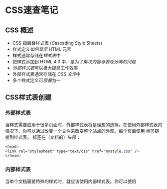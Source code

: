 # CSS速查笔记

## CSS 概述

- CSS 指层叠样式表 (*C*ascading *S*tyle *S*heets)
- 样式定义*如何显示* HTML 元素
- 样式通常存储在*样式表*中
- 把样式添加到 HTML 4.0 中，是为了*解决内容与表现分离的问题*
- *外部样式表*可以极大提高工作效率
- 外部样式表通常存储在 *CSS 文件*中
- 多个样式定义可*层叠*为一



## CSS样式表创建

### 外部样式表

当样式需要应用于很多页面时，外部样式表将是理想的选择。在使用外部样式表的情况下，你可以通过改变一个文件来改变整个站点的外观。每个页面使用 <link> 标签链接到样式表。<link> 标签在（文档的）头部： 

``` css
<head>
<link rel="stylesheet" type="text/css" href="mystyle.css" />
</head>
```

### 内部样式表

当单个文档需要特殊的样式时，就应该使用内部样式表。你可以使用 <style> 标签在文档头部定义内部样式表，就像这样: 

```css
<head>
<style type="text/css">
  hr {color: sienna;}
  p {margin-left: 20px;}
  body {background-image: url("images/back40.gif");}
</style>
</head>
```

### 内联样式

由于要将表现和内容混杂在一起，内联样式会损失掉样式表的许多优势。请慎用这种方法，例如当样式仅需要在一个元素上应用一次时。

要使用内联样式，你需要在相关的标签内使用样式（style）属性。Style 属性可以包含任何 CSS 属性。本例展示如何改变段落的颜色和左外边距：

```css
<p style="color: sienna; margin-left: 20px">
This is a paragraph
</p>
```

## 样式层叠

样式表允许以多种方式规定样式信息。样式可以规定在单个的 HTML 元素中，在 HTML 页的头元素中，或在一个外部的 CSS 文件中。甚至可以在同一个 HTML 文档内部引用多个外部样式表。

**层叠次序**

**当同一个 HTML 元素被不止一个样式定义时，会使用哪个样式呢？**

一般而言，所有的样式会根据下面的规则层叠于一个新的虚拟样式表中，其中数字 4 拥有最高的优先权。

1. 浏览器缺省设置
2. 外部样式表
3. 内部样式表（位于 <head> 标签内部）
4. 内联样式（在 HTML 元素内部）

因此，内联样式（在 HTML 元素内部）拥有最高的优先权，这意味着它将优先于以下的样式声明：<head> 标签中的样式声明，外部样式表中的样式声明，或者浏览器中的样式声明（缺省值）。

## CSS 基础语法

````css
选择器{
    属性名 : 属性值;
}
````

## CSS 选择器

### 标签选择器（元素选择器）

标签选择器是指用HTML标签名称作为选择器，按标签名称分类

``` css 
div{
    color : red;
}
```



### 类选择器

类选择器使用“.”（英文点号）进行标识，后面紧跟类名，其基本语法格式如下：

``` css
.hello{
    color : red;
}
```



### id选择器

id选择器使用“#”进行标识，后面紧跟id名，其基本语法格式如下：

```
#id名{属性1:属性值1; 属性2:属性值2; 属性3:属性值3; }
```

### 组选择器

我们可以选择器,标签,类名,id一起组合为一个选择器,组内的选择器,使用同样的样式

```css
h1,h2,h3,h4,h5,h6,.red {
  color: red;
  }
```

### 后代选择器

后代选择器,根据选择器的顺序.过滤到不匹配的选择器内容

这个后代选择器,只会对页面中,div下的p标签起作用

``` css
div p{
    color : red;
}
```

### 通配符选择器

通配符   选择器用“*”号表示，他是所有选择器中作用范围最广的，能匹配页面中所有的元素。其基本语法格式如下：

``` css
*{
    color : red;
}
```

### 属性选择器

下面的例子为带有 title 属性的所有元素设置样式：

```css
[title]
{
color:red;
}
```

### 属性和值选择器

下面的例子为 title="W3School" 的所有元素设置样式：

``` css
[title=W3School]
{
border:5px solid blue;
}
```

**设置表单的样式**

属性选择器在为不带有 class 或 id 的表单设置样式时特别有用：

``` css
input[type="text"]
{
  width:150px;
  display:block;
  margin-bottom:10px;
  background-color:yellow;
  font-family: Verdana, Arial;
}

input[type="button"]
{
  width:120px;
  margin-left:35px;
  display:block;
  font-family: Verdana, Arial;
}
```
### CSS 子元素选择器

如果您不希望选择任意的后代元素，而是希望缩小范围，只选择某个元素的子元素，请使用子元素选择器（Child selector）。

例如，如果您希望选择只作为 h1 元素子元素的 strong 元素，可以这样写：

```css
h1 > strong {color:red;}
```

### CSS 相邻兄弟选择器

如果需要选择紧接在另一个元素后的元素，而且二者有相同的父元素，可以使用相邻兄弟选择器（Adjacent sibling selector）。

例如，如果要增加紧接在 h1 元素后出现的段落的上边距，可以这样写：

```css
h1 + p {margin-top:50px;}
```

## CSS 背景

**CSS 背景属性**

| 属性                                                         | 描述                                         |
| ------------------------------------------------------------ | -------------------------------------------- |
| [background](http://www.w3school.com.cn/cssref/pr_background.asp) | 简写属性，作用是将背景属性设置在一个声明中。 |
| [background-attachment](http://www.w3school.com.cn/cssref/pr_background-attachment.asp) | 背景图像是否固定或者随着页面的其余部分滚动。 |
| [background-color](http://www.w3school.com.cn/cssref/pr_background-color.asp) | 设置元素的背景颜色。                         |
| [background-image](http://www.w3school.com.cn/cssref/pr_background-image.asp) | 把图像设置为背景。                           |
| [background-position](http://www.w3school.com.cn/cssref/pr_background-position.asp) | 设置背景图像的起始位置。                     |
| [background-repeat](http://www.w3school.com.cn/cssref/pr_background-repeat.asp) | 设置背景图像是否及如何重复。                 |

**CSS 允许应用纯色作为背景，也允许使用背景图像创建相当复杂的效果。**

**CSS 在这方面的能力远远在 HTML 之上。**

### 背景色background-color

可以使用 [background-color 属性](http://www.w3school.com.cn/cssref/pr_background-color.asp)为元素设置背景色。这个属性接受任何合法的颜色值。

这条规则把元素的背景设置为灰色：

```css
p {background-color: gray;}
```

### 背景图像background-image 

要把图像放入背景，需要使用 [background-image 属性](http://www.w3school.com.cn/cssref/pr_background-image.asp)。background-image  属性的默认值是 none，表示背景上没有放置任何图像。

如果需要设置一个背景图像，必须为这个属性设置一个 URL 值：

```css
body {background-image: url(/i/eg_bg_04.gif);}
```

大多数背景都应用到 body 元素，不过并不仅限于此。 

### 背景重复background-repeat

如果需要在页面上对背景图像进行平铺，可以使用 [background-repeat 属性](http://www.w3school.com.cn/cssref/pr_background-repeat.asp)。

属性值 repeat 导致图像在水平垂直方向上都平铺，就像以往背景图像的通常做法一样。repeat-x 和 repeat-y 分别导致图像只在水平或垂直方向上重复，no-repeat 则不允许图像在任何方向上平铺。

默认地，背景图像将从一个元素的左上角开始。请看下面的例子：

```css
body{ 
  background-image: url(/i/eg_bg_03.gif);
  background-repeat: repeat-y;
  }
```

### 背景定位background-position

可以利用 [background-position 属性](http://www.w3school.com.cn/cssref/pr_background-position.asp)改变图像在背景中的位置。

下面的例子在 body 元素中将一个背景图像居中放置：

```css
body{ 
    background-image:url('/i/eg_bg_03.gif');
    background-repeat:no-repeat;
    background-position:center;
  }
```
为 background-position 属性提供值有很多方法。首先，可以使用一些关键字：top、bottom、left、right 和 center。通常，这些关键字会成对出现，不过也不总是这样。还可以使用长度值，如 100px 或 5cm，最后也可以使用百分数值。不同类型的值对于背景图像的放置稍有差异。 

## CSS 文本

**CSS 文本属性可定义文本的外观。**

**通过文本属性，您可以改变文本的颜色、字符间距，对齐文本，装饰文本，对文本进行缩进，等等。**